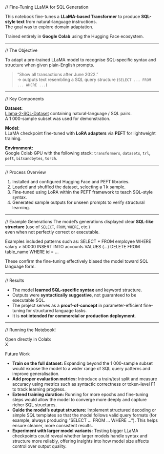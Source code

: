 // Fine-Tuning LLaMA for SQL Generation

This notebook fine-tunes a **LLaMA-based Transformer** to produce **SQL-style text** from natural-language instructions.  
The goal was to explore domain adaptation.

Trained entirely in **Google Colab** using the Hugging Face ecosystem.

---

// The Objective

To adapt a pre-trained LLaMA model to recognise SQL-specific syntax and structure when given plain-English prompts.

>  “Show all transactions after June 2022.”  
>  → outputs text resembling a SQL query structure (`SELECT ... FROM ... WHERE ...`)

---

// Key Components

**Dataset:**  
[Llama-2-SQL-Dataset](https://huggingface.co/datasets/ChrisHayduk/Llama-2-SQL-Dataset) containing natural-language / SQL pairs.  
A 1 000-sample subset was used for demonstration.

**Model:**  
LLaMA checkpoint fine-tuned with **LoRA adapters** via **PEFT** for lightweight training.

**Environment:**  
Google Colab GPU with the following stack:
`transformers`, `datasets`, `trl`, `peft`, `bitsandbytes`, `torch`.

---

// Process Overview
1. Installed and configured Hugging Face and PEFT libraries.  
2. Loaded and shuffled the dataset, selecting a 1 k sample.  
3. Fine-tuned using LoRA within the PEFT framework to teach SQL-style syntax.  
4. Generated sample outputs for unseen prompts to verify structural learning.

---

//  Example Generations
The model’s generations displayed clear **SQL-like structure** (use of `SELECT`, `FROM`, `WHERE`, etc.)  
even when not perfectly correct or executable.

Examples included patterns such as:
SELECT * FROM employee WHERE salary > 50000
INSERT INTO accounts VALUES (...)
DELETE FROM table_name WHERE id = ...

These confirm the fine-tuning effectively biased the model toward SQL language form.

---

//  Results
- The model **learned SQL-specific syntax** and keyword structure.  
- Outputs were **syntactically suggestive**, not guaranteed to be executable SQL.  
- The project serves as a **proof-of-concept** in parameter-efficient fine-tuning for structured language tasks.  
- It is **not intended for commercial or production deployment**.

---

// Running the Notebook!

Open directly in Colab:  
X

 Future Work
- **Train on the full dataset:** Expanding beyond the 1 000-sample subset would expose the model to a wider range of SQL query patterns and improve generalisation.  
- **Add proper evaluation metrics:** Introduce a train/test split and measure accuracy using metrics such as syntactic correctness or token-level F1 to track learning progress.  
- **Extend training duration:** Running for more epochs and fine-tuning steps would allow the model to converge more deeply and capture richer SQL structures.  
- **Guide the model’s output structure:** Implement structured decoding or simple SQL templates so that the model follows valid query formats (for example, always producing “SELECT … FROM … WHERE …”). This helps ensure cleaner, more consistent results.  
- **Experiment with larger model variants:** Testing bigger LLaMA checkpoints could reveal whether larger models handle syntax and structure more reliably, offering insights into how model size affects control over output quality.

